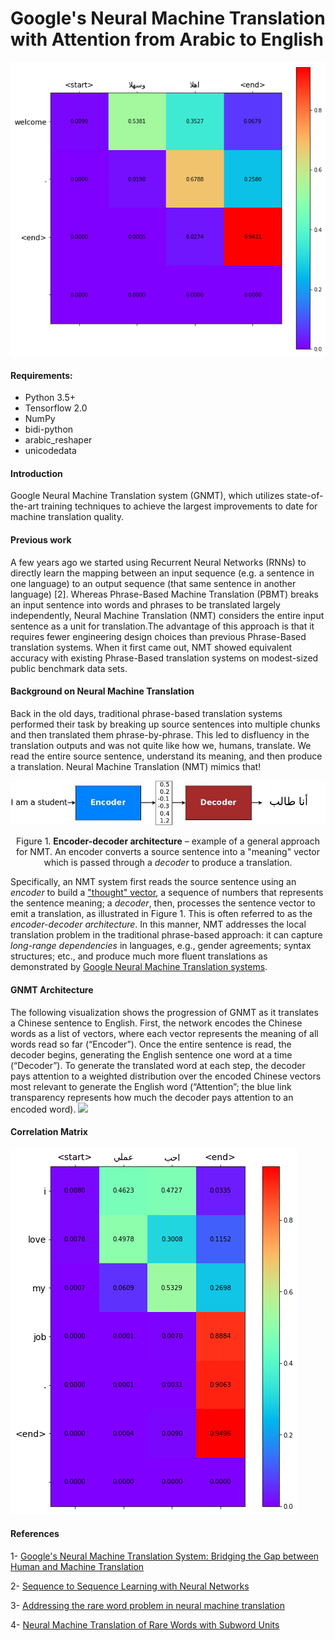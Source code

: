 # Google's Neural Machine Translation with Attention from Arabic to English
![](assets/example.png)

#### Requirements:
- Python 3.5+
- Tensorflow 2.0
- NumPy
- bidi-python
- arabic_reshaper
- unicodedata

#### Introduction
Google Neural Machine Translation system (GNMT), which utilizes state-of-the-art training techniques to achieve the largest improvements to date for machine translation quality.

#### Previous work
A few years ago we started using Recurrent Neural Networks (RNNs) to directly learn the mapping between an input sequence (e.g. a sentence in one language) to an output sequence (that same sentence in another language) [2]. Whereas Phrase-Based Machine Translation (PBMT) breaks an input sentence into words and phrases to be translated largely independently, Neural Machine Translation (NMT) considers the entire input sentence as a unit for translation.The advantage of this approach is that it requires fewer engineering design choices than previous Phrase-Based translation systems. When it first came out, NMT showed equivalent accuracy with existing Phrase-Based translation systems on modest-sized public benchmark data sets.


#### Background on Neural Machine Translation

Back in the old days, traditional phrase-based translation systems performed
their task by breaking up source sentences into multiple chunks and then
translated them phrase-by-phrase. This led to disfluency in the translation
outputs and was not quite like how we, humans, translate. We read the entire
source sentence, understand its meaning, and then produce a translation. Neural
Machine Translation (NMT) mimics that!

![](assets/encdec.jpg)

<p align="center">
Figure 1. <b>Encoder-decoder architecture</b> – example of a general approach for
NMT. An encoder converts a source sentence into a "meaning" vector which is
passed through a <i>decoder</i> to produce a translation.
</p>

Specifically, an NMT system first reads the source sentence using an *encoder*
to build
a
["thought" vector](https://www.theguardian.com/science/2015/may/21/google-a-step-closer-to-developing-machines-with-human-like-intelligence),
a sequence of numbers that represents the sentence meaning; a *decoder*, then,
processes the sentence vector to emit a translation, as illustrated in
Figure 1. This is often referred to as the *encoder-decoder architecture*. In
this manner, NMT addresses the local translation problem in the traditional
phrase-based approach: it can capture *long-range dependencies* in languages,
e.g., gender agreements; syntax structures; etc., and produce much more fluent
translations as demonstrated
by
[Google Neural Machine Translation systems](https://research.googleblog.com/2016/09/a-neural-network-for-machine.html).

#### GNMT Architecture
The following visualization shows the progression of GNMT as it translates a Chinese sentence to English. First, the network encodes the Chinese words as a list of vectors, where each vector represents the meaning of all words read so far (“Encoder”). Once the entire sentence is read, the decoder begins, generating the English sentence one word at a time (“Decoder”). To generate the translated word at each step, the decoder pays attention to a weighted distribution over the encoded Chinese vectors most relevant to generate the English word (“Attention”; the blue link transparency represents how much the decoder pays attention to an encoded word).
![](assests/nmt-model-fast.gif)

#### Correlation Matrix
![](assets/example1.png)

#### References
1- [Google's Neural Machine Translation System: Bridging the Gap between Human and Machine Translation](https://arxiv.org/abs/1609.08144)

2- [Sequence to Sequence Learning with Neural Networks](https://arxiv.org/abs/1409.3215)

3- [Addressing the rare word problem in neural machine translation](https://arxiv.org/abs/1410.8206)

4- [Neural Machine Translation of Rare Words with Subword Units](http://arxiv.org/abs/1508.07909)